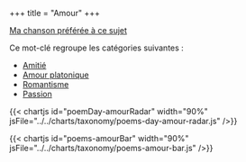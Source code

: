 +++
title = "Amour"
+++

[Ma chanson préférée à ce sujet](https://www.google.com/search?q=quand+on+n%27a+que+l%27amour)

Ce mot-clé regroupe les catégories suivantes :

- [Amitié](/categories/amitie)
- [Amour platonique](/categories/amour-platonique)
- [Romantisme](/categories/romantisme)
- [Passion](/categories/passion)

{{< chartjs id="poemDay-amourRadar" width="90%" jsFile="../../charts/taxonomy/poems-day-amour-radar.js" />}}

{{< chartjs id="poems-amourBar" width="90%" jsFile="../../charts/taxonomy/poems-amour-bar.js" />}}